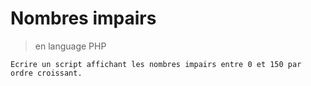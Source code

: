 # **Nombres impairs**

> en language PHP

    Ecrire un script affichant les nombres impairs entre 0 et 150 par ordre croissant.